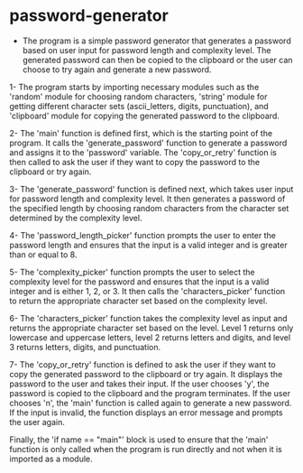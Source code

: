 # password-generator

- The program is a simple password generator that generates a password based on user input for password length and complexity level. The generated password can then be copied to the clipboard or the user can choose to try again and generate a new password.

1- The program starts by importing necessary modules such as the 'random' module for choosing random characters, 'string' module for getting different character sets (ascii_letters, digits, punctuation), and 'clipboard' module for copying the generated password to the clipboard.

2- The 'main' function is defined first, which is the starting point of the program. It calls the 'generate_password' function to generate a password and assigns it to the 'password' variable. The 'copy_or_retry' function is then called to ask the user if they want to copy the password to the clipboard or try again.

3- The 'generate_password' function is defined next, which takes user input for password length and complexity level. It then generates a password of the specified length by choosing random characters from the character set determined by the complexity level.

4- The 'password_length_picker' function prompts the user to enter the password length and ensures that the input is a valid integer and is greater than or equal to 8.

5- The 'complexity_picker' function prompts the user to select the complexity level for the password and ensures that the input is a valid integer and is either 1, 2, or 3. It then calls the 'characters_picker' function to return the appropriate character set based on the complexity level.

6- The 'characters_picker' function takes the complexity level as input and returns the appropriate character set based on the level. Level 1 returns only lowercase and uppercase letters, level 2 returns letters and digits, and level 3 returns letters, digits, and punctuation.

7- The 'copy_or_retry' function is defined to ask the user if they want to copy the generated password to the clipboard or try again. It displays the password to the user and takes their input. If the user chooses 'y', the password is copied to the clipboard and the program terminates. If the user chooses 'n', the 'main' function is called again to generate a new password. If the input is invalid, the function displays an error message and prompts the user again.

Finally, the 'if name == "main"' block is used to ensure that the 'main' function is only called when the program is run directly and not when it is imported as a module.
